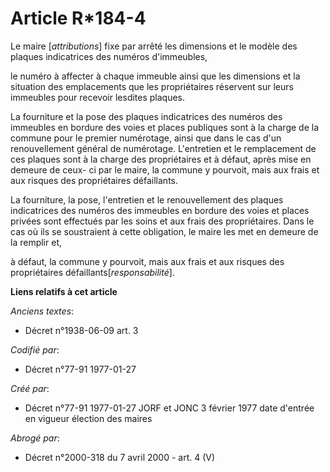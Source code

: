 # Article R*184-4

Le maire [*attributions*] fixe par arrêté les dimensions et le modèle des plaques indicatrices des numéros d'immeubles,

le numéro à affecter à chaque immeuble ainsi que les dimensions et la situation des emplacements que les propriétaires
réservent sur leurs immeubles pour recevoir lesdites plaques.

La fourniture et la pose des plaques indicatrices des numéros des immeubles en bordure des voies et places publiques sont à
la charge de la commune pour le premier numérotage, ainsi que dans le cas d'un renouvellement général de numérotage.
L'entretien et le remplacement de ces plaques sont à la charge des propriétaires et à défaut, après mise en demeure de ceux-
ci par le maire, la commune y pourvoit, mais aux frais et aux risques des propriétaires défaillants.

La fourniture, la pose, l'entretien et le renouvellement des plaques indicatrices des numéros des immeubles en bordure des
voies et places privées sont effectués par les soins et aux frais des propriétaires. Dans le cas où ils se soustraient à
cette obligation, le maire les met en demeure de la remplir et,

à défaut, la commune y pourvoit, mais aux frais et aux risques des propriétaires défaillants[*responsabilité*].

**Liens relatifs à cet article**

_Anciens textes_:

  - Décret n°1938-06-09 art. 3

_Codifié par_:

  - Décret n°77-91 1977-01-27

_Créé par_:

  - Décret n°77-91 1977-01-27 JORF et JONC 3 février 1977 date d'entrée en vigueur élection des maires

_Abrogé par_:

  - Décret n°2000-318 du 7 avril 2000 - art. 4 (V)
